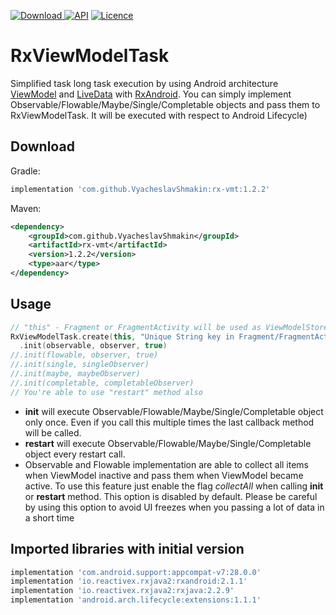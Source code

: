 [ ![Download](https://api.bintray.com/packages/vshmakin/maven/rx-vmt/images/download.svg) ](https://bintray.com/vshmakin/maven/rx-vmt/_latestVersion)
[![API](https://img.shields.io/badge/API-16%2B-brightgreen.svg?style=flat)](https://android-arsenal.com/api?level=16)
[![Licence](https://img.shields.io/badge/Licence-Apache2-blue.svg)](http://www.apache.org/licenses/LICENSE-2.0)

# RxViewModelTask
Simplified task long task execution by using Android architecture [ViewModel](https://developer.android.com/reference/android/arch/lifecycle/ViewModel) and [LiveData](https://developer.android.com/topic/libraries/architecture/livedata) with [RxAndroid](https://github.com/ReactiveX/RxAndroid).
You can simply implement Observable/Flowable/Maybe/Single/Completable objects and pass them to RxViewModelTask. It will be executed with respect to Android Lifecycle)

Download
--------

Gradle:

```groovy
implementation 'com.github.VyacheslavShmakin:rx-vmt:1.2.2'
```

Maven:

```xml
<dependency>
    <groupId>com.github.VyacheslavShmakin</groupId>
    <artifactId>rx-vmt</artifactId>
    <version>1.2.2</version>
    <type>aar</type>
</dependency>
```
Usage
-----
``` kotlin
// "this" - Fragment or FragmentActivity will be used as ViewModelStoreOwner and LifeCycleOwner
RxViewModelTask.create(this, "Unique String key in Fragment/FragmentActivity")
  .init(observable, observer, true)
//.init(flowable, observer, true)
//.init(single, singleObserver)
//.init(maybe, maybeObserver)
//.init(completable, completableObserver)
// You're able to use "restart" method also
```
- **init** will execute Observable/Flowable/Maybe/Single/Completable object only once.
Even if you call this multiple times the last callback method will be called.
- **restart** will execute Observable/Flowable/Maybe/Single/Completable object every restart call.
- Observable and Flowable implementation are able to collect all items when ViewModel inactive and pass them when ViewModel became active.
To use this feature just enable the flag *collectAll* when calling **init** or **restart** method. This option is disabled by default.
Please be careful by using this option to avoid UI freezes when you passing a lot of data in a short time

Imported libraries with initial version
--------
```groovy
implementation 'com.android.support:appcompat-v7:28.0.0'
implementation 'io.reactivex.rxjava2:rxandroid:2.1.1'
implementation 'io.reactivex.rxjava2:rxjava:2.2.9'
implementation 'android.arch.lifecycle:extensions:1.1.1'
```
